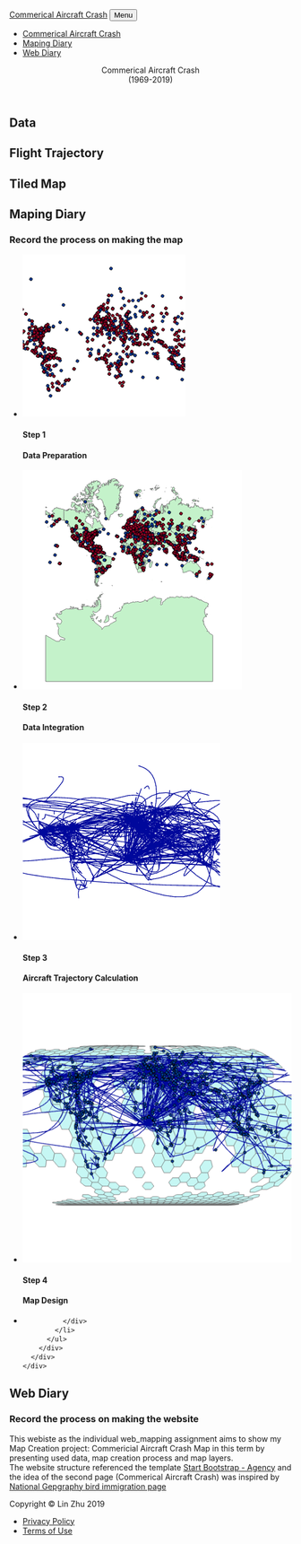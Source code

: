 <!DOCTYPE html>
<html lang="en">

<head>

  <meta charset="utf-8">
  <meta name="viewport" content="width=device-width, initial-scale=1, shrink-to-fit=no">
  <meta name="description" content="">
  <meta name="author" content="">

  <title>Lin Zhu_Commericial Aircraft Crash Map</title>

  <!-- Bootstrap core CSS -->
  <link href="vendor/bootstrap/css/bootstrap.css" rel="stylesheet">

  <!-- Custom fonts for this template -->
  <link href="vendor/fontawesome-free/css/all.css" rel="stylesheet" type="text/css">
  <link href="https://fonts.googleapis.com/css?family=Montserrat:400,700" rel="stylesheet" type="text/css">
  <link href='https://fonts.googleapis.com/css?family=Kaushan+Script' rel='stylesheet' type='text/css'>
  <link href='https://fonts.googleapis.com/css?family=Droid+Serif:400,700,400italic,700italic' rel='stylesheet' type='text/css'>
  <link href='https://fonts.googleapis.com/css?family=Roboto+Slab:400,100,300,700' rel='stylesheet' type='text/css'>

  <!-- Custom styles for this template -->
  <link href="css/style.css" rel="stylesheet">

</head>

<body id="page-top">

  <!-- Navigation -->
  <nav class="navbar navbar-expand-lg navbar-dark fixed-top" id="mainNav">
    <div class="container">
      <a class="navbar-brand js-scroll-trigger" href="#page-top">Commerical Aircraft Crash</a>
      <button class="navbar-toggler navbar-toggler-right" type="button" data-toggle="collapse" data-target="#navbarResponsive" aria-controls="navbarResponsive" aria-expanded="false" aria-label="Toggle navigation">
        Menu
        <i class="fas fa-bars"></i>
      </button>
      <div class="collapse navbar-collapse" id="navbarResponsive">
        <ul class="navbar-nav text-uppercase ml-auto">
          <li class="nav-item">
            <a class="nav-link js-scroll-trigger" href="#Aircraft">Commerical Aircraft Crash</a>
          </li>
          <li class="nav-item">
            <a class="nav-link js-scroll-trigger" href="#Maping_Diary">Maping Diary</a>
          </li>
          <li class="nav-item">
            <a class="nav-link js-scroll-trigger" href="#Web_Diary">Web Diary</a>
          </li>
        </ul>
      </div>
    </div>
  </nav>

  <!-- Header -->
  <header class="masthead">
    <div class="container">
      <div class="intro-text">
        <div class="intro-heading text-uppercase">Commerical Aircraft Crash</div>
		<div class="intro-time">(1969-2019)</div>
      </div>
    </div>
  </header>

  <!-- Aircraft -->
  <section id="Aircraft">
    <div class="container">
		<div class="layer">
		<h1>Data</h1>
		</div>
		<div class="layer">
		<h1>Flight Trajectory</h1>
		</div>
		<div class="layer">
		<h1>Tiled Map</h1>
		</div>
    </div>
  </section>
 
 <!-- Maping Dairy -->
  <section id="Maping_Diary">
    <div class="container">
      <div class="row">
        <div class="col-lg-12 text-center">
          <h2 class="section-heading text-uppercase">Maping Diary</h2>
          <h3 class="section-subheading text-muted">Record the process on making the map</h3>
        </div>
      </div>
      <div class="row">
        <div class="col-lg-12">
          <ul class="timeline">
            <li>
              <div class="timeline-image">
                <img class="rounded-circle img-fluid" src="img/Maping_Diary/1.png" alt="">
              </div>
              <div class="timeline-panel">
                <div class="timeline-heading">
                  <h4>Step 1</h4>
                  <h4 class="subheading">Data Preparation</h4>
                </div>
                <div class="timeline-body">
                  <p class="text-muted"></p>
                </div>
              </div>
            </li>
            <li class="timeline-inverted">
              <div class="timeline-image">
                <img class="rounded-circle img-fluid" src="img/Maping_Diary/2.png" alt="">
              </div>
              <div class="timeline-panel">
                <div class="timeline-heading">
                  <h4>Step 2</h4>
                  <h4 class="subheading">Data Integration</h4>
                </div>
                <div class="timeline-body">
                  <p class="text-muted"></p>
                </div>
              </div>
            </li>
            <li>
              <div class="timeline-image">
                <img class="rounded-circle img-fluid" src="img/Maping_Diary/3.png" alt="">
              </div>
              <div class="timeline-panel">
                <div class="timeline-heading">
                  <h4>Step 3</h4>
                  <h4 class="subheading">Aircraft Trajectory Calculation</h4>
                </div>
                <div class="timeline-body">
                  <p class="text-muted"></p>
                </div>
              </div>
            </li>
            <li class="timeline-inverted">
              <div class="timeline-image">
                <img class="rounded-circle img-fluid" src="img/Maping_Diary/4.png" alt="">
              </div>
              <div class="timeline-panel">
                <div class="timeline-heading">
                  <h4>Step 4</h4>
                  <h4 class="subheading">Map Design</h4>
                </div>
                <div class="timeline-body">
                  <p class="text-muted"></p>
                </div>
              </div>
            </li>
            <li>
              <div class="timeline-image">
                
              </div>
            </li>
          </ul>
        </div>
      </div>
    </div>
  </section>

  <!-- Web Diary -->
  <section class="bg-light" id="Web_Diary">
    <div class="container">
      <div class="row">
        <div class="col-lg-12 text-center">
          <h2 class="section-heading text-uppercase">Web Diary</h2>
          <h3 class="section-subheading text-muted">Record the process on making the website</h3>
        </div>
      </div>
      <div class="row">
        <div class="col-lg-8 mx-auto ">
          <p class="large text-muted">This webiste as the individual web_mapping assignment aims to show my Map Creation project: Commericial Aircraft Crash Map in this term by 
		  presenting used data, map creation process and map layers.<br>The website structure referenced the template <a href="https://startbootstrap.com/themes/agency/">Start Bootstrap - Agency</a>
		  and the idea of the second page (Commerical Aircraft Crash) was inspired by <a href="https://www.nationalgeographic.com/magazine/2018/03/bird-migration-interactive-maps/">National Gepgraphy bird immigration page</a></p>
        </div>
      </div>
    </div>
  </section>
 
  <!-- Footer -->
  <footer>
    <div class="container">
      <div class="row">
        <div class="col-md-4">
          <span class="copyright">Copyright &copy; Lin Zhu 2019</span>
        </div>
        <div class="col-md-4">
        </div>
        <div class="col-md-4">
          <ul class="list-inline quicklinks">
            <li class="list-inline-item">
              <a href="#">Privacy Policy</a>
            </li>
            <li class="list-inline-item">
              <a href="#">Terms of Use</a>
            </li>
          </ul>
        </div>
      </div>
    </div>
  </footer>

 
  <!-- Bootstrap core JavaScript -->
  <script src="vendor/jquery/jquery.js"></script>
  <script src="vendor/bootstrap/js/bootstrap.bundle.js"></script>

  <!-- Plugin JavaScript -->
  <script src="vendor/jquery-easing/jquery.easing.js"></script>

  <!-- Contact form JavaScript -->
  <script src="js/jqBootstrapValidation.js"></script>
 

  <!-- Custom scripts for this template -->
  <script src="js/style.js"></script>

</body>

</html>
